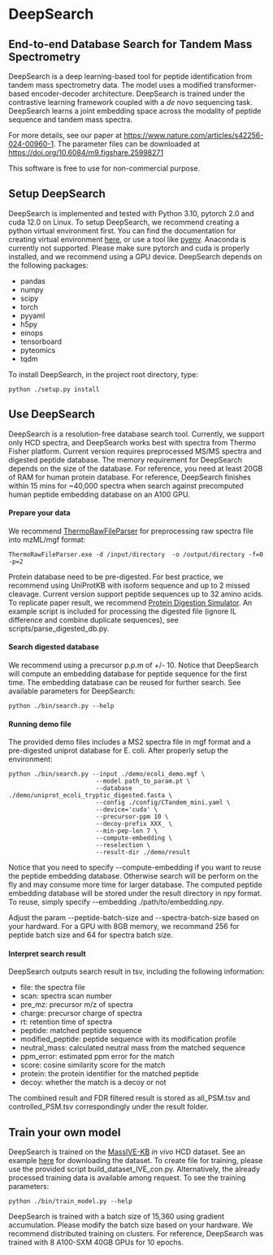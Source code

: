 # DeepSearch

## End-to-end Database Search for Tandem Mass Spectrometry

DeepSearch is a deep learning-based tool for peptide identification from tandem mass spectrometry data. The model uses a modified transformer-based encoder-decoder architecture. DeepSearch is trained under the contrastive learning framework coupled with a *de novo* sequencing task. DeepSearch learns a joint embedding space across the modality of peptide sequence and tandem mass spectra. 

For more details, see our paper at https://www.nature.com/articles/s42256-024-00960-1. The parameter files can be downloaded at https://doi.org/10.6084/m9.figshare.25998271

This software is free to use for non-commercial purpose. 

## Setup DeepSearch

DeepSearch is implemented and tested with Python 3.10, pytorch 2.0 and cuda 12.0 on Linux. To setup DeepSearch, we recommend creating a python virtual environment first. You can find the documentation for creating virtual environment [here](https://docs.python.org/3/library/venv.html), or use a tool like [pyenv](https://github.com/pyenv/pyenv). Anaconda is currently not supported. Please make sure pytorch and cuda is properly installed, and we recommend using a GPU device. DeepSearch depends on the following packages:

- pandas
- numpy
- scipy
- torch
- pyyaml
- h5py
- einops
- tensorboard
- pyteomics
- tqdm

To install DeepSearch, in the project root directory, type:
```
python ./setup.py install
```

## Use DeepSearch
DeepSearch is a resolution-free database search tool. Currently, we support only HCD spectra, and DeepSearch works best with spectra from Thermo Fisher platform. Current version requires preprocessed MS/MS spectra and digested peptide database. The memory requirement for DeepSearch depends on the size of the database. For reference, you need at least 20GB of RAM for human protein database. For reference, DeepSearch finishes within 15 mins for ~40,000 spectra when search against precomputed human peptide embedding database on an A100 GPU.

#### Prepare your data
We recommend [ThermoRawFileParser](https://github.com/compomics/ThermoRawFileParser) for preprocessing raw spectra file into mzML/mgf format:
```
ThermoRawFileParser.exe -d /input/directory  -o /output/directory -f=0 -p=2
```
Protein database need to be pre-digested. For best practice, we recommend using UniProtKB with isoform sequence and up to 2 missed cleavage. Current version support peptide sequences up to 32 amino acids. To replicate paper result, we recommend [Protein Digestion Simulator](https://github.com/PNNL-Comp-Mass-Spec/Protein-Digestion-Simulator). An example script is included for processing the digested file (ignore IL difference and combine duplicate sequences), see scripts/parse_digested_db.py. 

#### Search digested database
We recommend using a precursor p.p.m of +/- 10. Notice that DeepSearch will compute an embedding database for peptide sequence for the first time. The embedding database can be reused for further search. See available parameters for DeepSearch:
```
python ./bin/search.py --help
```

#### Running demo file
The provided demo files includes a MS2 spectra file in mgf format and a pre-digested uniprot database for E. coli. After properly setup the environment: 

```
python ./bin/search.py --input ./demo/ecoli_demo.mgf \
                        --model path_to_param.pt \
                        --database ./demo/uniprot_ecoli_tryptic_digested.fasta \
                        --config ./config/CTandem_mini.yaml \
                        --device='cuda' \
                        --precursor-ppm 10 \ 
                        --decoy-prefix XXX_ \
                        --min-pep-len 7 \
                        --compute-embedding \
                        --reselection \
                        --result-dir ./demo/result 
```

Notice that you need to specify --compute-embedding if you want to reuse the peptide embedding database. Otherwise search will be perform on the fly and may consume more time for larger database. The computed peptide embedding database will be stored under the result directory in npy format. To reuse, simply specify --embedding ./path/to/embedding.npy.

Adjust the param --peptide-batch-size and --spectra-batch-size based on your hardward. For a GPU with 8GB memory, we recommand 256 for peptide batch size and 64 for spectra batch size. 

#### Interpret search result
DeepSearch outputs search result in tsv, including the following information:

- file: the spectra file
- scan: spectra scan number
- pre_mz: precursor m/z of spectra
- charge: precursor charge of spectra
- rt: retention time of spectra
- peptide: matched peptide sequence
- modified_peptide: peptide sequence with its modification profile
- neutral_mass: calculated neutral mass from the matched sequence
- ppm_error: estimated ppm error for the match
- score: cosine similarity score for the match
- protein: the protein identifier for the matched peptide
- decoy: whether the match is a decoy or not

The combined result and FDR filtered result is stored as all_PSM.tsv and controlled_PSM.tsv correspondingly under the result folder.

## Train your own model
DeepSearch is trained on the [MassIVE-KB](https://massive.ucsd.edu/ProteoSAFe/static/massive-kb-libraries.jsp) *in vivo* HCD dataset. See an example [here](https://github.com/bittremieux/GLEAMS) for downloading the dataset. To create file for training, please use the provided script build_dataset_IVE_con.py. Alternatively, the already processed training data is available among request. To see the training parameters:
```
python ./bin/train_model.py --help
```
DeepSearch is trained with a batch size of 15,360 using gradient accumulation. Please modify the batch size based on your hardware. We recommend distributed training on clusters. For reference, DeepSearch was trained with 8 A100-SXM 40GB GPUs for 10 epochs. 

